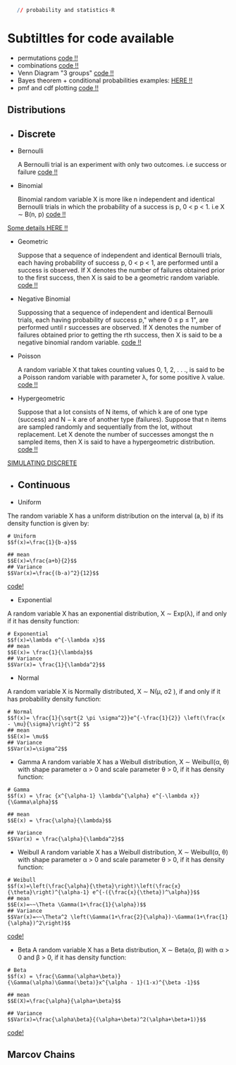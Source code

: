 

```r
   // probability and statistics-R
```
# Subtiltles for code available
- permutations [code !!](https://github.com/SirWilliam254/probability-statistics-R/blob/main/permutation.R)
- combinations [code !!](https://github.com/SirWilliam254/probability-statistics-R/blob/main/combinations.R)
- Venn Diagram "3 groups"
[code !!](https://github.com/SirWilliam254/probability-statistics-R/blob/main/venn%20diagram.R)
- Bayes theorem + conditional probabilities examples: [HERE !!](https://www.analyzemath.com/probabilities/bayes-theorem.html)
- pmf and cdf plotting [code !!](https://github.com/SirWilliam254/probability-statistics-R/blob/main/pmf%26cdf_barplot.R)
## Distributions
- ## Discrete
- Bernoulli

   A Bernoulli trial is an experiment with only two outcomes. i.e success or failure [code !!]()
- Binomial

    Binomial random variable X is more like n
independent and identical Bernoulli trials in which the probability of a success
is p, 0 < p < 1. i.e  X ∼ B(n, p) [code !!](https://github.com/SirWilliam254/probability-statistics-R/blob/main/binomial.R)


[Some details HERE !!](https://www.vrcbuzz.com/binomial-distribution-probabilities-using-r/)
- Geometric

    Suppose that a sequence of independent and identical Bernoulli trials, each
having probability of success p, 0 < p < 1, are performed until a success is
observed. If X denotes the number of failures obtained prior to the first success,
then X is said to be a geometric random variable. [code !!](https://github.com/SirWilliam254/probability-statistics-R/blob/main/geometric.R)

- Negative Binomial

   Suppossing that a sequence of independent and identical Bernoulli trials, each
having probability of success p," where 0 ≤ p ≤ 1", are performed until r successes are
observed. If X denotes the number of failures obtained prior to getting the rth success,
then X is said to be a negative binomial random variable. [code !!](https://github.com/SirWilliam254/probability-statistics-R/blob/main/negative%20binomial.R)

- Poisson

   A random variable X that takes counting values 0, 1, 2, . . ., is said to be a Poisson
random variable with parameter λ, for some positive  λ value. [code !!](https://github.com/SirWilliam254/probability-statistics-R/blob/main/poisson.R)

- Hypergeometric

   Suppose that a lot consists of N items, of which k are of one type (success)
and N − k are of another type (failures). Suppose that n items are sampled
randomly and sequentially from the lot, without replacement. Let X denote
the number of successes amongst the n sampled items, then X is said to have a
hypergeometric distribution. [code !!](https://github.com/SirWilliam254/probability-statistics-R/blob/main/Hypergeometric.R)

[SIMULATING DISCRETE](https://github.com/SirWilliam254/probability-statistics-R/blob/main/simulating_discrete.R)

- ## Continuous
- Uniform

 The random variable X has a uniform distribution on the interval (a, b)
if its density function is given by:
```rmd
# Uniform
$$f(x)=\frac{1}{b-a}$$

## mean 
$$E(x)=\frac{a+b}{2}$$
## Variance
$$Var(x)=\frac{(b-a)^2}{12}$$
```
[code!](https://github.com/SirWilliam254/probability-statistics-R/blob/main/uniform.R)
- Exponential

 A random variable X has an exponential distribution, X ∼ Exp(λ), if
and only if it has density function:

```rmd
# Exponential
$$f(x)=\lambda e^{-\lambda x}$$
## mean
$$E(x)= \frac{1}{\lambda}$$
## Variance
$$Var(x)= \frac{1}{\lambda^2}$$
```
  

- Normal

A random variable X is Normally distributed, X ∼ N(µ, σ2
), if and only
if it has probability density function:

```rmd
# Normal
$$f(x)= \frac{1}{\sqrt{2 \pi \sigma^2}}e^{-\frac{1}{2}} \left(\frac{x - \mu}{\sigma}\right)^2 $$
## mean 
$$E(x)= \mu$$
## Variance
$$Var(x)=\sigma^2$$
```
                      
- Gamma
 A random variable X has a Weibull distribution, X ∼ Weibull(α, θ) with
shape parameter α > 0 and scale parameter θ > 0, if it has density function:

```rmd
# Gamma
$$f(x) = \frac {x^{\alpha-1} \lambda^{\alpha} e^{-\lambda x}}{\Gamma\alpha}$$

## mean
$$E(x) = \frac{\alpha}{\lambda}$$

## Variance
$$Var(x) = \frac{\alpha}{\lambda^2}$$
```
- Weibull
 A random variable X has a Weibull distribution, X ∼ Weibull(α, θ) with
shape parameter α > 0 and scale parameter θ > 0, if it has density function:

```rmd
# Weibull
$$f(x)=\left(\frac{\alpha}{\theta}\right)\left(\frac{x}{\theta}\right)^{\alpha-1} e^{-({\frac{x}{\theta})^\alpha}}$$
## mean
$$E(x)=~~\Theta \Gamma(1+\frac{1}{\alpha})$$
## Variance
$$Var(x)=~~\Theta^2 \left(\Gamma(1+\frac{2}{\alpha})-\Gamma(1+\frac{1}{\alpha})^2\right)$$
```
[code!](https://github.com/SirWilliam254/probability-statistics-R/blob/main/weibull.R)
- Beta
 A random variable X has a Beta distribution, X ∼ Beta(α, β) with α > 0
and β > 0, if it has density function:
```rmd
# Beta
$$f(x) = \frac{\Gamma(\alpha+\beta)}{\Gamma(\alpha)\Gamma(\beta)}x^{\alpha - 1}(1-x)^{\beta -1}$$

## mean
$$E(X)=\frac{\alpha}{\alpha+\beta}$$

## Variance
$$Var(x)=\frac{\alpha\beta}{(\alpha+\beta)^2(\alpha+\beta+1)}$$
```
[code!](https://github.com/SirWilliam254/probability-statistics-R/blob/main/Beta.R)

## Marcov Chains
